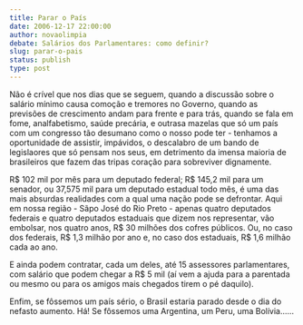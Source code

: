 ```yaml
---
title: Parar o País
date: 2006-12-17 22:00:00
author: novaolimpia
debate: Salários dos Parlamentares: como definir?
slug: parar-o-pais
status: publish 
type: post
---
```


Não é crível que nos dias que se seguem, quando a discussão sobre o salário mínimo causa comoção e tremores no Governo, quando as previsões de crescimento andam para frente e para trás, quando se fala em fome, analfabetismo, saúde precária, e outrasa mazelas que só um país com um congresso tão desumano como o nosso pode ter - tenhamos a oportunidade de assistir, impávidos, o descalabro de um bando de legislaores que só pensam nos seus, em detrimento da imensa maioria de brasileiros que fazem das tripas coração para sobreviver dignamente.  

R$ 102 mil por mês para um deputado federal; R$ 145,2 mil para um senador, ou 37,575 mil para um deputado estadual todo mês, é uma das mais absurdas realidades com a qual uma nação pode se defrontar. Aqui em nossa região - Sãpo José do Rio Preto - apenas quatro deputados federais e quatro deputados estaduais que dizem nos representar, vão embolsar, nos quatro anos, R$ 30 milhões dos cofres públicos. Ou, no caso dos federais, R$ 1,3 milhão por ano e, no caso dos estaduais, R$ 1,6 milhão cada ao ano.  

E ainda podem contratar, cada um deles, até 15 assessores parlamentares, com salário que podem chegar a R$ 5 mil (aí vem a ajuda para a parentada ou mesmo ou para os amigos mais chegados tirem o pé daquilo).  

Enfim, se fôssemos um país sério, o Brasil estaria parado desde o dia do nefasto aumento. Há! Se fôssemos uma Argentina, um Peru, uma Bolívia......
